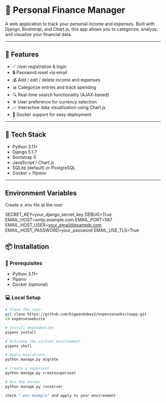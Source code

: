 # 💸 Personal Finance Manager

A web application to track your personal income and expenses. Built with Django, Bootstrap, and Chart.js, this app allows you to categorize, analyze, and visualize your financial data.

---

## 🚀 Features

- ✅ User registration & login
- 🔒 Password reset via email
- 💰 Add / edit / delete income and expenses
- 📊 Categorize entries and track spending
- 🔍 Real-time search functionality (AJAX-based)
- ⚙️ User preference for currency selection
- 📈 Interactive data visualization using Chart.js
- 🐳 Docker support for easy deployment

---

## 🧰 Tech Stack

- Python 3.11+
- Django 5.1.7
- Bootstrap 5
- JavaScript / Chart.js
- SQLite (default) or PostgreSQL
- Docker + Pipenv

---
## Environment Variables
Create a .env file at the root:

SECRET_KEY=your_django_secret_key
DEBUG=True
EMAIL_HOST=smtp.example.com
EMAIL_PORT=587
EMAIL_HOST_USER=your_email@example.com
EMAIL_HOST_PASSWORD=your_password
EMAIL_USE_TLS=True

## 📦 Installation

### 🔧 Prerequisites

- Python 3.11+
- Pipenv
- Docker (optional)

### 💻 Local Setup

```bash
# Clone the repo
git clone https://github.com/bigpandaboy2/expenseswebsiteapp.git
cd expenseswebsite

# Install dependencies
pipenv install

# Activate the virtual environment
pipenv shell

# Apply migrations
python manage.py migrate

# Create a superuser
python manage.py createsuperuser

# Run the server
python manage.py runserver

check ".env.example" and apply to your environemnt
